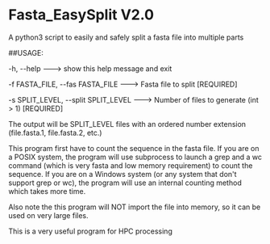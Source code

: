 # Fasta_EasySplit V2.0
A python3 script to easily and safely split a fasta file into multiple parts

##USAGE:

  -h, --help    ---> show this help message and exit
  
  -f FASTA_FILE, --fas FASTA_FILE    ---> Fasta file to split [REQUIRED]
                        
  -s SPLIT_LEVEL, --split SPLIT_LEVEL    ---> Number of files to generate (int > 1) [REQUIRED]
                        
          
          
The output will be SPLIT_LEVEL files with an ordered number extension (file.fasta.1, file.fasta.2, etc.)

This program first have to count the sequence in the fasta file. If you are on a POSIX system, the program will use subprocess to launch a grep and a wc command (which is very fasta and low memory requirement) to count the sequence. If you are on a Windows system (or any system that don't support grep or wc), the program will use an internal counting method which takes more time.

Also note the this program will NOT import the file into memory, so it can be used on very large files.

This is a very useful program for HPC processing 

